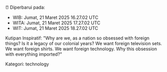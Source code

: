⏰ Diperbarui pada:
- WIB: Jumat, 21 Maret 2025 16.27.02 UTC
- WITA: Jumat, 21 Maret 2025 17.27.02 UTC
- WIT: Jumat, 21 Maret 2025 18.27.02 UTC

Kutipan Inspiratif:
"Why are we, as a nation so obsessed with foreign things? Is it a legacy of our colonial years? We want foreign television sets. We want foreign shirts. We want foreign technology. Why this obsession with everything imported?"


Kategori: technology

